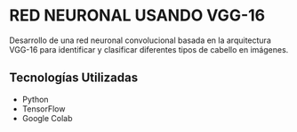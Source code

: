 # RED NEURONAL USANDO VGG-16

Desarrollo de una red neuronal convolucional basada en la arquitectura VGG-16 para identificar y clasificar diferentes
tipos de cabello en imágenes.

## Tecnologías Utilizadas

- Python
- TensorFlow
- Google Colab
